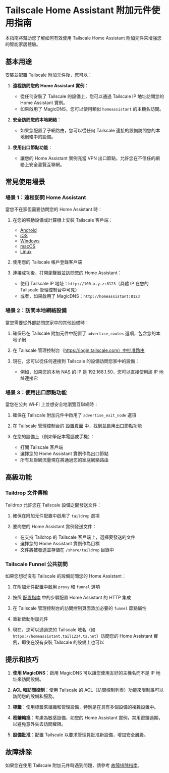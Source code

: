 # Tailscale Home Assistant 附加元件使用指南

本指南將幫助您了解如何有效使用 Tailscale Home Assistant 附加元件來增強您的智能家居體驗。

## 基本用途

安裝並配置 Tailscale 附加元件後，您可以：

1. **遠程訪問您的 Home Assistant 實例**：
   - 從任何安裝了 Tailscale 的設備上，您可以通過 Tailscale IP 地址訪問您的 Home Assistant 實例。
   - 如果啟用了 MagicDNS，您可以使用類似 `homeassistant` 的主機名訪問。

2. **安全訪問您的本地網絡**：
   - 如果您配置了子網路由，您可以從任何 Tailscale 連接的設備訪問您的本地網絡中的設備。

3. **使用出口節點功能**：
   - 讓您的 Home Assistant 實例充當 VPN 出口節點，允許您在不信任的網絡上安全瀏覽互聯網。

## 常見使用場景

### 場景 1：遠程訪問 Home Assistant

當您不在家但需要訪問您的 Home Assistant 時：

1. 在您的移動設備或計算機上安裝 Tailscale 客戶端：
   - [Android](https://play.google.com/store/apps/details?id=com.tailscale.ipn)
   - [iOS](https://apps.apple.com/us/app/tailscale/id1470499037)
   - [Windows](https://tailscale.com/download/windows)
   - [macOS](https://tailscale.com/download/macos)
   - [Linux](https://tailscale.com/download/linux)

2. 使用您的 Tailscale 帳戶登錄客戶端

3. 連接成功後，打開瀏覽器並訪問您的 Home Assistant：
   - 使用 Tailscale IP 地址：`http://100.x.y.z:8123`（具體 IP 在您的 Tailscale 管理控制台中可見）
   - 或者，如果啟用了 MagicDNS：`http://homeassistant:8123`

### 場景 2：訪問本地網絡設備

當您需要從外部訪問您家中的其他設備時：

1. 確保已在 Tailscale 附加元件中配置了 `advertise_routes` 選項，包含您的本地子網

2. 在 Tailscale 管理控制台（https://login.tailscale.com）中批准路由

3. 現在，您可以從任何連接到 Tailscale 的設備訪問您家中的設備：
   - 例如，如果您的本地 NAS 的 IP 是 192.168.1.50，您可以直接使用該 IP 地址連接它

### 場景 3：使用出口節點功能

當您在公共 Wi-Fi 上並想安全地瀏覽互聯網時：

1. 確保在 Tailscale 附加元件中啟用了 `advertise_exit_node` 選項

2. 在 Tailscale 管理控制台的 [設置頁面](https://login.tailscale.com/admin/settings) 中，找到並啟用出口節點功能

3. 在您的設備上（例如筆記本電腦或手機）：
   - 打開 Tailscale 客戶端
   - 選擇您的 Home Assistant 實例作為出口節點
   - 所有互聯網流量現在將通過您的家庭網絡路由

## 高級功能

### Taildrop 文件傳輸

Taildrop 允許您在 Tailscale 設備之間發送文件：

1. 確保在附加元件配置中啟用了 `taildrop` 選項

2. 要向您的 Home Assistant 實例發送文件：
   - 在支持 Taildrop 的 Tailscale 客戶端上，選擇要發送的文件
   - 選擇您的 Home Assistant 實例作為目標
   - 文件將被發送並存儲在 `/share/taildrop` 目錄中

### Tailscale Funnel 公共訪問

如果您想從沒有 Tailscale 的設備訪問您的 Home Assistant：

1. 在附加元件配置中啟用 `proxy` 和 `funnel` 選項

2. 按照 [配置指南](configuration.md) 中的步驟配置 Home Assistant 的 HTTP 集成

3. 在 Tailscale 管理控制台的訪問控制頁面添加必要的 `funnel` 節點屬性

4. 重新啟動附加元件

5. 現在，您可以通過您的 Tailscale 域名（如 `https://homeassistant.tail1234.ts.net`）訪問您的 Home Assistant 實例，即使在沒有安裝 Tailscale 的設備上也可以

## 提示和技巧

1. **使用 MagicDNS**：啟用 MagicDNS 可以讓您使用友好的主機名而不是 IP 地址來訪問設備。

2. **ACL 和訪問控制**：使用 Tailscale 的 ACL（訪問控制列表）功能來限制誰可以訪問您的設備和服務。

3. **標籤**：使用標籤來組織和管理設備，特別是在具有多個設備的複雜設置中。

4. **密鑰輪換**：考慮為敏感設備，如您的 Home Assistant 實例，禁用密鑰過期，以避免意外失去訪問權限。

5. **設備批准**：配置 Tailscale 以要求管理員批准新設備，增加安全層級。

## 故障排除

如果您在使用 Tailscale 附加元件時遇到問題，請參考 [故障排除指南](troubleshooting.md)。 